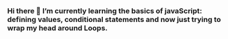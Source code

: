 ### Hi there 👋 I’m currently learning the basics of javaScript: defining values, conditional statements and now just trying to wrap my head around Loops. 

<!--
**Jgawkub/Jgawkub** is a ✨ _special_ ✨ repository because its `README.md` (this file) appears on your GitHub profile.

Here are some ideas to get you started:

- 🔭 I’m currently working on ...
### 🌱 I’m currently learning the basics of javaScript: defining values, conditional statements and now just trying to wrap my head around Loops. 
- 👯 I’m looking to collaborate on ...
- 🤔 I’m looking for help with ...
- 💬 Ask me about ...
- 📫 How to reach me: ...
- 😄 Pronouns: ...
- ⚡ Fun fact: ...
-->
